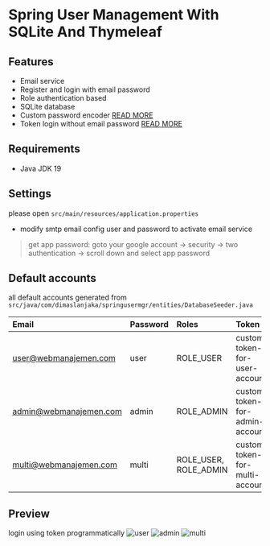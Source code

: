 # Spring User Management With SQLite And Thymeleaf

## Features

- Email service
- Register and login with email password
- Role authentication based
- SQLite database
- Custom password encoder [READ MORE](https://www.webmanajemen.com/2024/01/spring-boot-login-programatically.html)
- Token login without email password [READ MORE](https://www.webmanajemen.com/2024/01/spring-boot-custom-passwordEncoder.html)

## Requirements
- Java JDK 19

## Settings
please open `src/main/resources/application.properties`

- modify smtp email config user and password to activate email service
> get app password: goto your google account -> security -> two authentication -> scroll down and select app password

## Default accounts

all default accounts generated from `src/java/com/dimaslanjaka/springusermgr/entities/DatabaseSeeder.java`

| Email | Password | Roles | Token |
| :--- | :--- | :--- | :--- |
| user@webmanajemen.com | user | ROLE_USER | custom-token-for-user-account |
| admin@webmanajemen.com | admin | ROLE_ADMIN | custom-token-for-admin-account |
| multi@webmanajemen.com | multi | ROLE_USER, ROLE_ADMIN | custom-token-for-multi-account |

## Preview

login using token programmatically
![user](https://github.com/dimaslanjaka/Java/assets/12471057/397ba233-404b-4f18-b6ad-d12190dd819f)
![admin](https://github.com/dimaslanjaka/Java/assets/12471057/46b34269-fe65-432d-b61e-5d2baa49a264)
![multi](https://github.com/dimaslanjaka/Java/assets/12471057/d8103d7e-d3ee-4833-8385-e196a30c6632)
